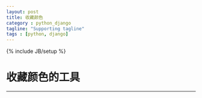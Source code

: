 ```yaml
---
layout: post
title: 收藏颜色
category : python_django
tagline: "Supporting tagline"
tags : [python, django]
---
```

{% include JB/setup %}
# 收藏颜色的工具
---


